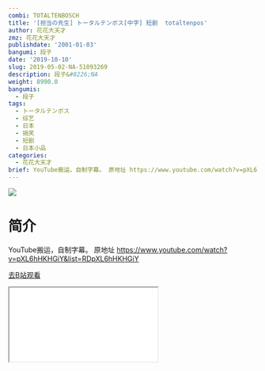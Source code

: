 ```yaml
---
combi: TOTALTENBOSCH
title: '[担当の先生] トータルテンボス[中字] 短剧  totaltenpos'
author: 花花大天才
zmz: 花花大天才
publishdate: '2001-01-03'
bangumi: 段子
date: '2019-10-10'
slug: 2019-05-02-NA-51093269
description: 段子&#8226;NA
weight: 8990.0
bangumis:
  - 段子
tags:
  - トータルテンボス
  - 综艺
  - 日本
  - 搞笑
  - 短剧
  - 日本小品
categories:
  - 花花大天才
brief: YouTube搬运，自制字幕。 原地址 https://www.youtube.com/watch?v=pXL6hHKHGiY&list=RDpXL6hHKHGiY
---
```

![](https://raw.githubusercontent.com/tcgriffith/owaraisite/master/static/tmpimg/603b00179f573d4b471e0058b01fe4a566c03e99.jpg.480.jpg)
# 简介  
YouTube搬运，自制字幕。
原地址  https://www.youtube.com/watch?v=pXL6hHKHGiY&list=RDpXL6hHKHGiY  

[去B站观看](https://www.bilibili.com/video/av51093269/)
<div class ="resp-container"><iframe class="testiframe" src="//player.bilibili.com/player.html?aid=51093269"", scrolling="no", allowfullscreen="true" > </iframe></div> 
